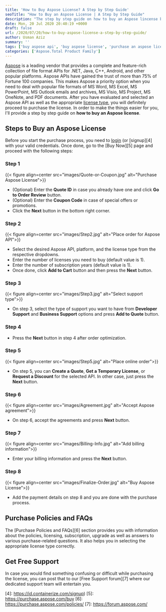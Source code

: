 ```yaml
---
title: 'How to Buy Aspose License? A Step by Step Guide'
seoTitle: "How to Buy an Aspose License | A Step by Step Guide"
description: "The step by step guide on how to buy an Aspose lincense by placing an online order. Easy steps to select and buy the appropriate Aspose API and lincense."
date: Mon, 20 Jul 2020 20:40:19 +0000
draft: false
url: /2020/07/20/how-to-buy-aspose-license-a-step-by-step-guide/
author: Usman Aziz
summary: ''
tags: ['buy aspose api', 'buy aspose license', 'purchase an aspose license']
categories: ['Aspose.Total Product Family']
---
```


[Aspose][1] is a leading vendor that provides a complete and feature-rich collection of file format APIs for .NET, Java, C++, Android, and other popular platforms. Aspose APIs have gained the trust of more than 75% of Fortune 100 companies. This makes Aspose a priority option when you need to deal with popular file formats of MS Word, MS Excel, MS PowerPoint, MS Outlook emails and archives, MS Visio, MS Project, MS OneNote, and PDF documents. After you have evaluated and selected an Aspose API as well as the appropriate [license type][2], you will definitely proceed to purchase the license. In order to make the things easier for you, I'll provide a step by step guide on **how to buy an Aspose license**.

## Steps to Buy an Aspose License

Before you start the purchase process, you need to [login][3] (or [signup][4] with your valid credentials. Once done, go to the [Buy Now][5] page and proceed with the following steps:

### Step 1



{{< figure align=center src="images/Quote-or-Coupon.jpg" alt="Purchase Aspose License">}}


*   (Optional) Enter the **Quote ID** in case you already have one and click **Go to Order Review** button.
*   (Optional) Enter the **Coupon Code** in case of special offers or promotions.
*   Click the **Next** button in the bottom right corner.

### Step 2



{{< figure align=center src="images/Step2.jpg" alt="Place order for Aspose API">}}


*   Select the desired Aspose API, platform, and the license type from the respective dropdowns.
*   Enter the number of licenses you need to buy (default value is 1).
*   Enter the number of subscription years (default value is 1).
*   Once done, click **Add to Cart** button and then press the **Next** button.

### Step 3



{{< figure align=center src="images/Step3.jpg" alt="Select support type">}}


*   On step 3, select the type of support you want to have from **Developer Support** and **Business Support** options and press **Add to Quote** button.

### Step 4

*   Press the **Next** button in step 4 after order optimization.

### Step 5



{{< figure align=center src="images/Step5.jpg" alt="Place online order">}}


*   On step 5, you can **Create a Quote**, **Get a Temporary License**, or **Request a Discount** for the selected API. In other case, just press the **Next** button.

### Step 6



{{< figure align=center src="images/Agreement.jpg" alt="Accept Aspose agreement">}}


*   On step 6, accept the agreements and press **Next** button.

### Step 7



{{< figure align=center src="images/Billing-Info.jpg" alt="Add billing information">}}


*   Enter your billing information and press the **Next** button.

### Step 8



{{< figure align=center src="images/Finalize-Order.jpg" alt="Buy Aspose License">}}


*   Add the payment details on step 8 and you are done with the purchase process.

## Purchase Policies and FAQs

The [Purchase Policies and FAQs][6] section provides you with information about the policies, licensing, subscription, upgrade as well as answers to various purchase-related questions. It also helps you in selecting the appropriate license type correctly.

## Get Free Support

In case you would find something confusing or difficult while purchasing the license, you can post that to our [Free Support forum][7] where our dedicated support team will entertain you.




[1]: http://aspose.com
[2]: https://purchase.aspose.com/policies/license-types
[3]: https://id.containerize.com/
[4]: https://id.containerize.com/signup)
[5]: https://purchase.aspose.com/buy
[6]: https://purchase.aspose.com/policies/
[7]: https://forum.aspose.com/





